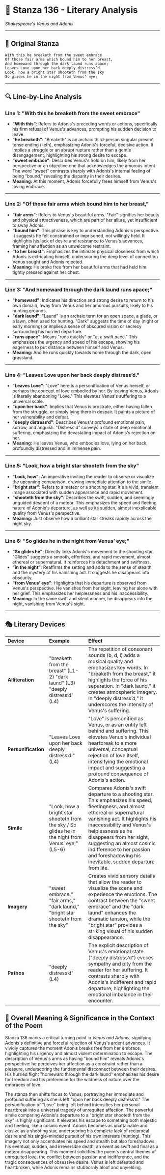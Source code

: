 # 🌹 Stanza 136 - Literary Analysis
*Shakespeare's Venus and Adonis*

---

## 📖 Original Stanza
```
With this he breaketh from the sweet embrace        
Of those fair arms which bound him to her breast,
And homeward through the dark laund runs apace;
Leaves Love upon her back deeply distress’d.
Look, how a bright star shooteth from the sky
So glides he in the night from Venus’ eye;
```

---

## 🔍 Line-by-Line Analysis

### Line 1: "With this he breaketh from the sweet embrace"
*   **"With this"**: Refers to Adonis's preceding words or actions, specifically his firm refusal of Venus's advances, prompting his sudden decision to leave.
*   **"he breaketh"**: "Breaketh" is an archaic third-person singular present tense ending (-eth), emphasizing Adonis's forceful, decisive action. It implies a struggle or an abrupt rupture rather than a gentle disengagement, highlighting his strong desire to escape.
*   **"sweet embrace"**: Describes Venus's hold on him, likely from her perspective or an objective one that acknowledges the amorous intent. The word "sweet" contrasts sharply with Adonis's internal feeling of being "bound," revealing the disparity in their desires.
*   **Meaning:** At this moment, Adonis forcefully frees himself from Venus's loving embrace.

---

### Line 2: "Of those fair arms which bound him to her breast,"
*   **"fair arms"**: Refers to Venus's beautiful arms. "Fair" signifies her beauty and physical attractiveness, which are part of her allure, yet insufficient to sway Adonis.
*   **"bound him"**: This phrase is key to understanding Adonis's perspective. It suggests he felt constrained or imprisoned, not willingly held. It highlights his lack of desire and resistance to Venus's advances, framing her affection as an unwelcome restraint.
*   **"to her breast"**: Emphasizes the intimate physical closeness from which Adonis is extricating himself, underscoring the deep level of connection Venus sought and Adonis rejected.
*   **Meaning:** He broke free from her beautiful arms that had held him tightly pressed against her chest.

---

### Line 3: "And homeward through the dark laund runs apace;"
*   **"homeward"**: Indicates his direction and strong desire to return to his own domain, away from Venus and her amorous pursuits, likely to his hunting grounds.
*   **"dark laund"**: "Laund" is an archaic term for an open space, a glade, or a lawn, often used for hunting. "Dark" suggests the time of day (night or early morning) or implies a sense of obscured vision or secrecy surrounding his hurried departure.
*   **"runs apace"**: Means "runs quickly" or "at a swift pace." This emphasizes the urgency and speed of his escape, showing his eagerness to put distance between himself and Venus.
*   **Meaning:** And he runs quickly towards home through the dark, open grassland.

---

### Line 4: "Leaves Love upon her back deeply distress’d."
*   **"Leaves Love"**: "Love" here is a personification of Venus herself, or perhaps the concept of love embodied by her. By leaving Venus, Adonis is literally abandoning "Love." This elevates Venus's suffering to a universal scale.
*   **"upon her back"**: Implies that Venus is prostrate, either having fallen from the struggle, or simply lying there in despair. It paints a picture of her vulnerability and defeat.
*   **"deeply distress’d"**: Describes Venus's profound emotional pain, sorrow, and anguish. "Distress'd" conveys a state of deep emotional suffering, emphasizing the devastating impact of Adonis's rejection on her.
*   **Meaning:** He leaves Venus, who embodies love, lying on her back, profoundly distressed and in immense pain.

---

### Line 5: "Look, how a bright star shooteth from the sky"
*   **"Look, how"**: An imperative inviting the reader to observe or visualize the upcoming comparison, drawing immediate attention to the simile.
*   **"bright star"**: Refers to a meteor or a shooting star. It's a vivid, transient image associated with sudden appearance and rapid movement.
*   **"shooteth from the sky"**: Describes the swift, sudden, and seemingly unguided descent of a meteor. This emphasizes the speed and fleeting nature of Adonis's departure, as well as its sudden, almost inexplicable quality from Venus's perspective.
*   **Meaning:** Just observe how a brilliant star streaks rapidly across the night sky.

---

### Line 6: "So glides he in the night from Venus’ eye;"
*   **"So glides he"**: Directly links Adonis's movement to the shooting star. "Glides" suggests a smooth, effortless, and rapid movement, almost ethereal or supernatural. It reinforces his detachment and swiftness.
*   **"in the night"**: Reaffirms the setting and adds to the sense of stealth and the mystery of his vanishing act. It suggests he disappears into obscurity.
*   **"from Venus’ eye"**: Highlights that his departure is observed from Venus's perspective. He vanishes from her sight, leaving her alone with her grief. This emphasizes her helplessness and his inaccessibility.
*   **Meaning:** In the same swift and silent manner, he disappears into the night, vanishing from Venus's sight.

---

## 🎭 Literary Devices

| Device             | Example                                                                   | Effect                                                                                                                                                                                                                                                                                                                                                                                                                                                                                  |
| :----------------- | :------------------------------------------------------------------------ | :------------------------------------------------------------------------------------------------------------------------------------------------------------------------------------------------------------------------------------------------------------------------------------------------------------------------------------------------------------------------------------------------------------------------------------------------------------------------------------ |
| **Alliteration**   | "breaketh from the breast" (L1-2) "dark laund" (L3) "deeply distress’d" (L4) | The repetition of consonant sounds (b, d, l) adds a musical quality and emphasizes key words. In "breaketh from the breast," it highlights the force of his separation. In "dark laund," it creates atmospheric imagery. In "deeply distress’d," it underscores the intensity of Venus's suffering.                                                                                                                                                                                               |
| **Personification** | "Leaves Love upon her back deeply distress’d." (L4)                     | "Love" is personified as Venus, or as an entity left behind and suffering. This elevates Venus's individual heartbreak to a more universal, conceptual rejection of love itself, intensifying the emotional impact and suggesting a profound consequence of Adonis's action.                                                                                                                                                                                                               |
| **Simile**         | "Look, how a bright star shooteth from the sky / So glides he in the night from Venus’ eye;" (L5-6) | Compares Adonis's swift departure to a shooting star. This emphasizes his speed, fleetingness, and almost ethereal or supernatural vanishing act. It highlights his inaccessibility and Venus's helplessness as he disappears from her sight, suggesting an almost cosmic indifference to her passion and foreshadowing his inevitable, sudden departure from life.                                                                                                            |
| **Imagery**        | "sweet embrace," "fair arms," "dark laund," "bright star shooteth from the sky" | Creates vivid sensory details that allow the reader to visualize the scene and experience the emotions. The contrast between the "sweet embrace" and the "dark laund" enhances the dramatic tension, while the "bright star" provides a striking visual of his sudden disappearance.                                                                                                                                                                                                 |
| **Pathos**         | "deeply distress’d" (L4)                                                | The explicit description of Venus's emotional state ("deeply distress’d") evokes sympathy and pity from the reader for her suffering. It contrasts sharply with Adonis's indifferent and rapid departure, highlighting the emotional imbalance in their encounter.                                                                                                                                                                                                                         |

## 🎯 Overall Meaning & Significance in the Context of the Poem

Stanza 136 marks a critical turning point in *Venus and Adonis*, signifying Adonis's definitive and forceful rejection of Venus's ardent advances. It vividly captures the moment Adonis breaks free from her embrace, highlighting his urgency and almost violent determination to escape. The description of Venus's arms as having "bound him" reveals Adonis's perspective: he perceives her affection as a constraint rather than a pleasure, underscoring the fundamental disconnect between their desires. His hurried flight "homeward through the dark laund" emphasizes his desire for freedom and his preference for the wildness of nature over the embraces of love.

The stanza then shifts focus to Venus, portraying her immediate and profound suffering as she is left "upon her back deeply distress’d." The personification of "Love" being left behind intensifies her personal heartbreak into a universal tragedy of unrequited affection. The powerful simile comparing Adonis's departure to a "bright star shooteth from the sky" is highly significant. It elevates his escape to something both majestic and fleeting, like a cosmic event. Adonis becomes as unattainable and elusive as a shooting star, underscoring his complete lack of reciprocal desire and his single-minded pursuit of his own interests (hunting). This imagery not only accentuates his speed and stealth but also foreshadows his eventual, sudden, and irreversible death, an event as swift and final as a meteor disappearing. This moment solidifies the poem's central themes of unrequited love, the conflict between passion and indifference, and the tragic consequences of obsessive desire. Venus is left defeated and heartbroken, while Adonis remains stubbornly aloof and unyielding.
